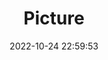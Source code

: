 ---
weight: 1
images:
- /images/edited/207.jpeg
title: Picture
date: 2022-10-24 22:59:53
tags: [luminar neo,work,dog,person]
---